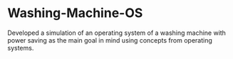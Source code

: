 # Washing-Machine-OS
Developed a simulation of an operating system of a washing machine with power saving as the main goal in mind using concepts from operating systems. 
